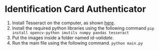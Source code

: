 # Identification Card Authenticator

1. Install Tesseract on the computer, as shown [here](https://stackoverflow.com/questions/46140485/tesseract-installation-in-windows).
2. Install the required python libraries using the following command
    `pip install opencv-python imutils numpy pandas tesseract`
3. Put the images inside a folder named _id-validate_.
3. Run the main file using the following command.
    `python main.py`
